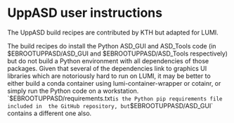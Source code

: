 # UppASD user instructions

The UppASD build recipes are contributed by KTH but adapted for LUMI.

The build recipes do install the Python ASD_GUI and ASD_Tools code 
(in $EBROOTUPPASD/ASD_GUI and $EBROOTUPPASD/ASD_Tools respectively) but do not build a Python
environment with all dependencies of those packages. Given that several of the
dependencies link to graphics UI libraries which are notoriously hard to run on
LUMI, it may be better to either build a conda container using lumi-container-wrapper
or cotainr, or simply run the Python code on a workstation.
`$EBROOTUPPASD/requirements.txt` is the Python pip requirements file included in 
the GitHub repository, but `$EBROOTUPPASD/ASD_GUI` contains a different one also.
